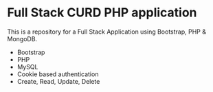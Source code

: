 # Full Stack CURD PHP application

This is a repository for a Full Stack Application using Bootstrap, PHP & MongoDB.

- Bootstrap
- PHP
- MySQL
- Cookie based authentication
- Create, Read, Update, Delete
